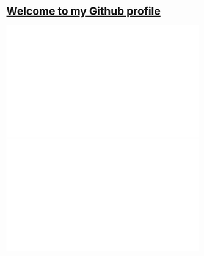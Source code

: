 # [Welcome to my Github profile](https://github.com/IlNevioIl)

![](https://github.com/jstrieb/github-stats/blob/master/generated/overview.svg)
![](https://github.com/jstrieb/github-stats/blob/master/generated/languages.svg)

</a>
